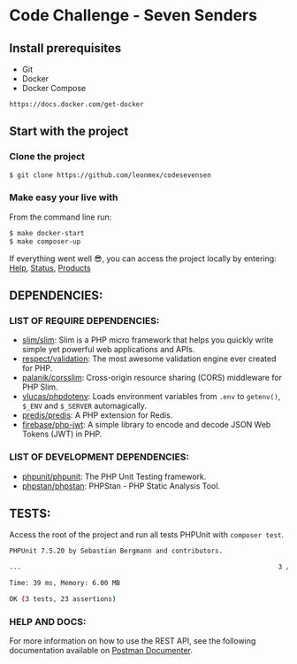 # Code Challenge - Seven Senders

## Install prerequisites

- Git
- Docker
- Docker Compose

```
https://docs.docker.com/get-docker
```

## Start with the project

### Clone the project

```bash
$ git clone https://github.com/leonmex/codesevensen
```

### Make easy your live with 

From the command line run:

```bash
$ make docker-start
$ make composer-up
```

If everything went well :sunglasses:, you can access the project locally by entering:
[Help](http://localhost:8000), 
[Status](http://localhost:8000/status), 
[Products](http://localhost:8000/api/v1/products) 


## DEPENDENCIES:

### LIST OF REQUIRE DEPENDENCIES:

- [slim/slim](https://github.com/slimphp/Slim): Slim is a PHP micro framework that helps you quickly write simple yet powerful web applications and APIs.
- [respect/validation](https://github.com/Respect/Validation): The most awesome validation engine ever created for PHP.
- [palanik/corsslim](https://github.com/palanik/CorsSlim): Cross-origin resource sharing (CORS) middleware for PHP Slim.
- [vlucas/phpdotenv](https://github.com/vlucas/phpdotenv): Loads environment variables from `.env` to `getenv()`, `$_ENV` and `$_SERVER` automagically.
- [predis/predis](https://github.com/phpredis/phpredis): A PHP extension for Redis.
- [firebase/php-jwt](https://github.com/firebase/php-jwt): A simple library to encode and decode JSON Web Tokens (JWT) in PHP.

### LIST OF DEVELOPMENT DEPENDENCIES:

- [phpunit/phpunit](https://github.com/sebastianbergmann/phpunit): The PHP Unit Testing framework.
- [phpstan/phpstan](https://github.com/phpstan/phpstan): PHPStan - PHP Static Analysis Tool.


## TESTS:

Access the root of the project and run all tests PHPUnit with `composer test`.

```bash
PHPUnit 7.5.20 by Sebastian Bergmann and contributors.

...                                                                 3 / 3 (100%)

Time: 39 ms, Memory: 6.00 MB

OK (3 tests, 23 assertions)
```

### HELP AND DOCS:

For more information on how to use the REST API, see the following documentation available on [Postman Documenter](https://documenter.getpostman.com/view/1915278/RztfwByr).